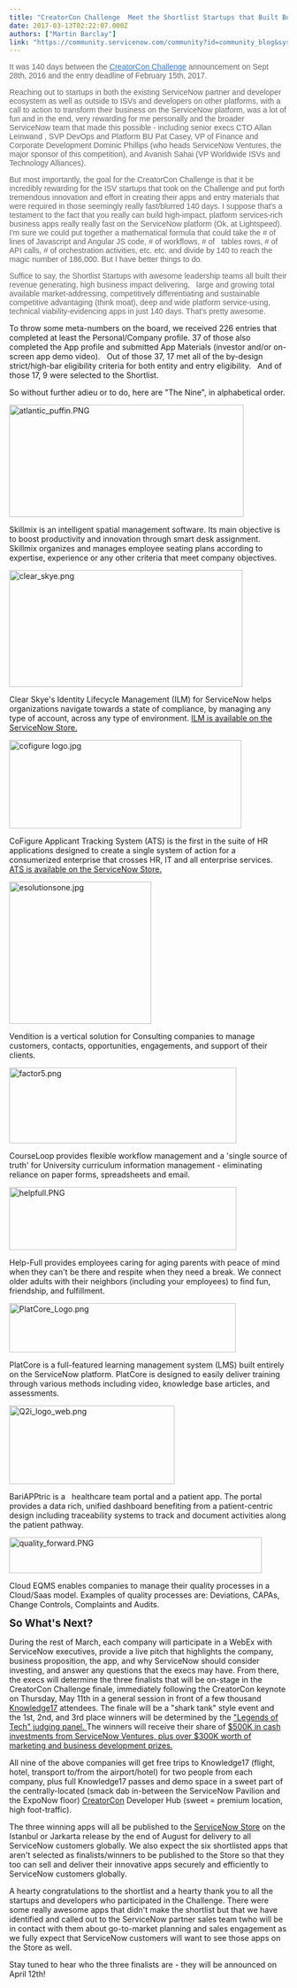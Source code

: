 ```yaml
---
title: "CreatorCon Challenge  Meet the Shortlist Startups that Built Business Apps at Lightspeed"
date: 2017-03-13T02:22:07.000Z
authors: ["Martin Barclay"]
link: "https://community.servicenow.com/community?id=community_blog&sys_id=e13e6e6ddbd0dbc01dcaf3231f96194f"
---
```

<p style="font-family: arial, sans-serif; color: #666666;">It was 140 days between the <a title="" _jive_internal="true" href="http://www.servicenow.com/company/ventures/creatorcon-challenge.html" rel="nofollow" style="font-weight: inherit; font-style: inherit; font-family: inherit; color: #3778c7;" target="_blank">CreatorCon Challenge</a> announcement on Sept 28th, 2016 and the entry deadline of February 15th, 2017.</p><p></p><p style="font-family: arial, sans-serif; color: #666666;">Reaching out to startups in both the existing ServiceNow partner and developer ecosystem as well as outside to ISVs and developers on other platforms, with a call to action to transform their business on the ServiceNow platform, was a lot of fun and in the end, very rewarding for me personally and the broader ServiceNow team that made this possible - including senior execs CTO Allan Leinwand , SVP DevOps and Platform BU Pat Casey, VP of Finance and Corporate Development Dominic Phillips (who heads ServiceNow Ventures, the major sponsor of this competition), and Avanish Sahai (VP Worldwide ISVs and Technology Alliances).</p><p style="font-family: arial, sans-serif; color: #666666;"></p><p style="font-family: arial, sans-serif; color: #666666;">But most importantly, the goal for the CreatorCon Challenge is that it be incredibly rewarding for the ISV startups that took on the Challenge and put forth tremendous innovation and effort in creating their apps and entry materials that were required in those seemingly really fast/blurred 140 days. I suppose that's a testament to the fact that you really can build high-impact, platform services-rich business apps really really fast on the ServiceNow platform (Ok, at Lightspeed). I'm sure we could put together a mathematical formula that could take the # of lines of Javascript and Angular JS code, # of workflows, # of   tables rows, # of API calls, # of orchestration activities, etc. etc. and divide by 140 to reach the magic number of 186,000. But I have better things to do.</p><p style="font-family: arial, sans-serif; color: #666666;"></p><p style="font-family: arial, sans-serif; color: #666666;">Suffice to say, the Shortlist Startups with awesome leadership teams all built their revenue generating, high business impact delivering,   large and growing total available market-addressing, competitively differentiating and sustainable competitive advantaging (think moat), deep and wide platform service-using, technical viability-evidencing apps in just 140 days. That's pretty awesome.</p><p></p><p>To throw some meta-numbers on the board, we received 226 entries that completed at least the Personal/Company profile. 37 of those also completed the App profile and submitted App Materials (investor and/or on-screen app demo video).   Out of those 37, 17 met all of the by-design strict/high-bar eligibility criteria for both entity and entry eligibility.   And of those 17, 9 were selected to the Shortlist.</p><p></p><p>So without further adieu or to do, here are "The Nine", in alphabetical order.</p><p></p><p><a href="http://www.atlanticpuffin.io/"><img   alt="atlantic_puffin.PNG" class="image-1 jive-image" height="202.4" src="f1d189c2dbdc9344e9737a9e0f961973.iix" style="width: 424.4px; height: 202.272px;" width="424.4"/></a></p><p>Skillmix is an intelligent spatial management software. Its main objective is to boost productivity and innovation through smart desk assignment. Skillmix organizes and manages employee seating plans according to expertise, experience or any other criteria that meet company objectives.</p><p></p><p><a href="http://clearskyeinc.com/"><img   alt="clear_skye.png" class="image-2 jive-image" height="211.4" src="5a9364cedb50dfc03eb27a9e0f961987.iix" style="width: 422.4px; height: 211.405px;" width="422.4"/></a></p><p>Clear Skye's Identity Lifecycle Management (ILM) for ServiceNow helps organizations navigate towards a state of compliance, by managing any type of account, across any type of environment. <a title="t.ly/2ndqMsR" href="http://bit.ly/2ndqMsR">ILM is available on the ServiceNow Store.</a></p><p></p><p><a href="http://www.cofigure.com/"><img   alt="cofigure logo.jpg" class="image-3 jive-image" height="160.4" src="37720c4edb98d3049c9ffb651f961930.iix" style="width: 420.4px; height: 159.922px;" width="420.4"/></a></p><p>CoFigure Applicant Tracking System (ATS) is the first in the suite of HR applications designed to create a single system of action for a consumerized enterprise that crosses HR, IT and all enterprise services. <a title="t.ly/2njjnos" href="http://bit.ly/2njjnos">ATS is available on the ServiceNow Store.</a></p><p></p><p><a href="http://www.esolutionsone.us/"><img   alt="esolutionsone.jpg" class="image-4 jive-image" height="257.4" src="9728a54adb90d7049c9ffb651f9619eb.iix" style="width: 257.4px; height: 257.4px;" width="257.4"/></a></p><p>Vendition is a vertical solution for Consulting companies to manage customers, contacts, opportunities, engagements, and support of their clients.</p><p></p><p><a href="http://www.factor5.com.au/"><img   alt="factor5.png" class="image-5 jive-image" height="136.4" src="86614142dbdc9344e9737a9e0f9619b6.iix" style="width: 411.4px; height: 137.065px;" width="411.4"/></a></p><p>CourseLoop provides flexible workflow management and a 'single source of truth' for University curriculum information management - eliminating reliance on paper forms, spreadsheets and email.</p><p></p><p><a href="http://www.help-full.com/"><img   alt="helpfull.PNG" class="image-6 jive-image" height="114" src="df5e144edb5c9fc03eb27a9e0f96192a.iix" style="width: 411px; height: 114.111px;" width="411"/></a></p><p>Help-Full provides employees caring for aging parents with peace of mind when they can't be there and respite when they need a break. We connect older adults with their neighbors (including your employees) to find fun, friendship, and fulfillment.</p><p></p><p><a href="http://www.platcore.com/"><img   alt="PlatCore_Logo.png" class="image-7 jive-image" height="88.4" src="92dd333ddbd45fc068c1fb651f96199c.iix" style="width: 410.4px; height: 88.6715px;" width="410.4"/></a></p><p>PlatCore is a full-featured learning management system (LMS) built entirely on the ServiceNow platform. PlatCore is designed to easily deliver training through various methods including video, knowledge base articles, and assessments.</p><p></p><p><a href="http://q2i-group.com/"><img   alt="Q2i_logo_web.png" class="image-8 jive-image" height="142" src="ded189c2dbdc9344e9737a9e0f96197a.iix" style="width: 299px; height: 141.978px;" width="299"/></a></p><p>BariAPPtric is a   healthcare team portal and a patient app. The portal provides a data rich, unified dashboard benefiting from a patient-centric design including traceability systems to track and document activities along the patient pathway.</p><p></p><p><a href="http://www.qualityfwd.com/"><img   alt="quality_forward.PNG" class="image-9 jive-image" height="65" src="cf93ec02db505f048c8ef4621f961961.iix" style="height: 65px; width: 457.241px;" width="458"/></a></p><p>Cloud EQMS enables companies to manage their quality processes in a Cloud/Saas model. Examples of quality processes are: Deviations, CAPAs, Change Controls, Complaints and Audits.</p><p></p><p></p><p><span style="font-size: 14pt;"><strong>So What's Next?</strong></span></p><p></p><p>During the rest of March, each company will participate in a WebEx with ServiceNow executives, provide a live pitch that highlights the company, business proposition, the app, and why ServiceNow should consider investing, and answer any questions that the execs may have. From there, the execs will determine the three finalists that will be on-stage in the CreatorCon Challenge finale, immediately following the CreatorCon keynote on Thursday, May 11th in a general session in front of a few thousand <a title="owledge.servicenow.com/" href="http://knowledge.servicenow.com/">Knowledge17</a> attendees. The finale will be a "shark tank" style event and the 1st, 2nd, and 3rd place winners will be determined by the <a title="ervicematters.servicenow.com/tech-legends-judge-clouds-biggest-contest-spring/" href="https://servicematters.servicenow.com/tech-legends-judge-clouds-biggest-contest-spring/">"Legends of Tech" judging panel. </a> The winners will receive their share of <a title="" _jive_internal="true" href="/community?id=community_blog&sys_id=26fc66a5dbd0dbc01dcaf3231f961936">$500K in cash investments from ServiceNow Ventures, plus over $300K worth of marketing and business development prizes.</a></p><p></p><p>All nine of the above companies will get free trips to Knowledge17 (flight, hotel, transport to/from the airport/hotel) for two people from each company, plus full Knowledge17 passes and demo space in a sweet part of the centrally-located (smack dab in-between the ServiceNow Pavilion and the ExpoNow floor) <a title="owledge.servicenow.com/creatorcon.html" href="http://knowledge.servicenow.com/creatorcon.html">CreatorCon</a> Developer Hub (sweet = premium location, high foot-traffic).</p><p></p><p>The three winning apps will all be published to the <a title="tore.servicenow.com/" href="https://store.servicenow.com/">ServiceNow Store</a> on the Istanbul or Jarkarta release by the end of August for delivery to all ServiceNow customers globally. We also expect the six shortlisted apps that aren't selected as finalists/winners to be published to the Store so that they too can sell and deliver their innovative apps securely and efficiently to ServiceNow customers globally.</p><p></p><p>A hearty congratulations to the shortlist and a hearty thank you to all the startups and developers who participated in the Challenge. There were some really awesome apps that didn't make the shortlist but that we have identified and called out to the ServiceNow partner sales team twho will be in contact with them about go-to-market planning and sales engagement as we fully expect that ServiceNow customers will want to see those apps on the Store as well.</p><p></p><p>Stay tuned to hear who the three finalists are - they will be announced on April 12th!</p>